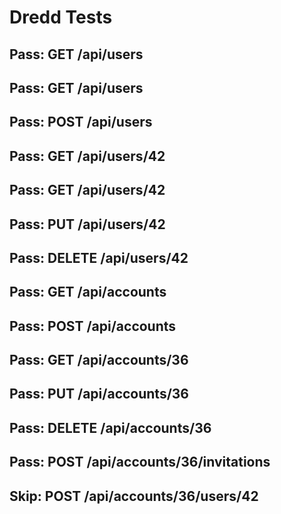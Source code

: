 # Dredd Tests
## Pass: GET /api/users
## Pass: GET /api/users
## Pass: POST /api/users
## Pass: GET /api/users/42
## Pass: GET /api/users/42
## Pass: PUT /api/users/42
## Pass: DELETE /api/users/42
## Pass: GET /api/accounts
## Pass: POST /api/accounts
## Pass: GET /api/accounts/36
## Pass: PUT /api/accounts/36
## Pass: DELETE /api/accounts/36
## Pass: POST /api/accounts/36/invitations
## Skip: POST /api/accounts/36/users/42
